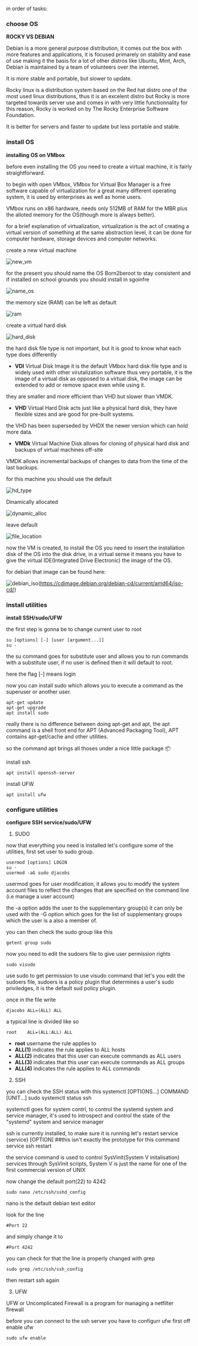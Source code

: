 in order of tasks:

### choose OS

**ROCKY VS DEBIAN**

Debian is a more general purpose distribution, it comes out the box with more features and applications, it is focused primarely on stability and ease of use making it the basis for a lot of other distros like Ubuntu, Mint, Arch, Debian is maintained by a team of volunteers over the internet.

It is more stable and portable, but slower to update.

Rocky linux is a distribution system based on the Red hat distro one of the most used linux distributions, thus it is an excelent distro but Rocky is more targeted towards server use and comes in with very little functionnality for this reason, Rocky is worked on by The Rocky Enterprise Software Foundation. 

It is better for servers and faster to update but less portable and stable.

### install OS

**installing OS on VMbox**

before even installing the OS you need to create a virtual machine, it is fairly straightforward.

to begin with open VMbox, VMbox for Virtual Box Manager is a free software capable of virtualization for a great many different operating system, it is used by enterprises as well as home users.

VMbox runs on x86 hardware, needs only 512MB of RAM for the MBR plus the alloted memory for the OS(though more is always better).

for a brief explanation of virtualization, virtualization is the act of creating a virtual version of something at the same abstraction level, it can be done for computer hardware, storage devices and computer networks.

create a new virtual machine 

![new_vm](../Misc/assets/Born2beroot/new_vm.png)

for the present you should name the OS Born2beroot to stay consistent and if installed on school
grounds you should install in sgoinfre

![name_os](../Misc/assets/Born2beroot/name_os.png)

the memory size (RAM) can be left as default 

![ram](../Misc/assets/Born2beroot/ram.png)

create a virtual hard disk

![hard_disk](../Misc/assets/Born2beroot/hard_disk.png)

the hard disk file type is not important, but it is good to know what each type does differently

-   **VDI** Virtual Disk Image it is the default VMbox hard disk file type and is widely used with other virutalization software thus very portable, it is the image of a virtual disk as opposed to a virtual disk, the image can be extended to add or remove space even while using it.

they are smaller and more efficient than VHD but slower than VMDK.

-   **VHD** Virtual Hard Disk acts just like a physical hard disk, they have flexible sizes and are good for pre-built systems.

the VHD has been superseded by VHDX the newer version which can hold more data.

-   **VMDk** Virtual Machine Disk allows for cloning of physical hard disk and backups of virtual machines off-site

VMDK allows incremental backups of changes to data from the time of the last backups.

for this machine you should use the default 

![hd_type](../Misc/assets/Born2beroot/hd_type.png)

Dinamically allocated

![dynamic_alloc](../Misc/assets/Born2beroot/dynamic_alloc.png)

leave default

![file_location](../Misc/assets/Born2beroot/file_location.png)

now the VM is created, to install the OS you need to insert the installation disk of the OS into the disk drive, in a virtual sense it means you have to give the virtual IDE(Integrated Drive Electronic) the image of the OS.

for debian that image can be found here: 

![debian_iso](../Misc/assets/Born2beroot/debian-logo-horizontal.png)(https://cdimage.debian.org/debian-cd/current/amd64/iso-cd/)



### install utilities

**install SSH/sudo/UFW**

the first step is gonna be to change current user to root

    su [options] [-] [user [argument...]]
    su -

the su command goes for substitute user and allows you to run commands with a substitute user, if no user is defined then it will default to root.

here the flag [-] means login

now you can install sudo which allows you to execute a command as the superuser or another user.

    apt-get update
    apt-get upgrade
    apt install sudo

really there is no difference between doing apt-get and apt,
the apt command is a shell front end for APT (Advanced Packaging Tool),
APT contains apt-get/cache and other utilities.

so the command apt brings all thoses under a nice little package 📦️

install ssh

    apt install openssh-server

install UFW

    apt install ufw


### configure utilities 

**configure SSH service/sudo/UFW**

1. SUDO

now that everything you need is installed let's configure some of the utilities, first set user to sudo group.

    usermod [options] LOGIN
    su -
    usermod -aG sudo djacobs

usermod goes for user modification, it allows you to modify the system account files to reflect the changes that are specified on the command line (i.e manage a user account)

the -a option adds the user to the supplementary group(s) it can only be used with the -G option which goes for the list of supplementary groups which the user is a also a member of.

you can then check the sudo group like this

    getent group sudo

now you need to edit the sudoers file to give user permission rights 

    sudo visudo

use sudo to get permission to use visudo command that let's you edit the sudoers file, sudoers is a policy plugin that determines a user's sudo priviledges, it is the default sud policy plugin.

once in the file write

    djacobs ALL=(ALL) ALL

a typical line is divided like so

    root    ALL=(ALL:ALL) ALL

-   **root** username the rule applies to
-   **ALL(1)** indicates the rule applies to ALL hosts
-   **ALL(2)** indicates that this user can execute commands as ALL users
-   **ALL(3)** indicates that this user can execute commands as ALL groups
-   **ALL(4)** indicates the rule applies to ALL commands

2. SSH

you can check the SSH status with this 
    systemctl [OPTIONS...] COMMAND [UNIT...]
    sudo systemctl status ssh

systemctl goes for system contrl, to control the systemd system and service manager, it's used to introspect and control the state of the "systemd" system and service manager

ssh is currently installed, to make sure it is running let's restart
    service {service} [OPTION] ##this isn't exactly the prototype for this command
    service ssh restart

the service command is used to control SysVinit(System V initalisation) services through SysVinit scripts, System V is just the name for one of the first commercial version of UNIX

now change the default port(22) to 4242

    sudo nano /etc/ssh/sshd_config

nano is the default debian text editor

look for the line

    #Port 22

and simply change it to

    #Port 4242

you can check for that the line is properly changed with grep

    sudo grep /etc/ssh/ssh_config

then restart ssh again

3. UFW

UFW or Uncomplicated Firewall is a program for managing a netfilter firewall

before you can connect to the ssh server you have to configurr ufw
first off enable ufw

    sudo ufw enable
